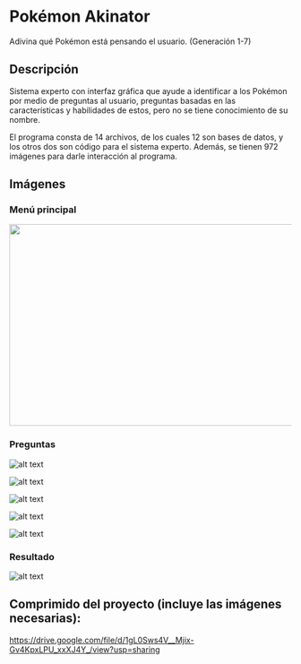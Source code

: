 # Pokémon Akinator
Adivina qué Pokémon está pensando el usuario. (Generación 1-7) 

## Descripción
Sistema experto con interfaz gráfica que ayude a identificar a los Pokémon por medio de preguntas al usuario, preguntas basadas en las características y habilidades de estos, pero no se tiene conocimiento de su nombre.

El programa consta de 14 archivos, de los cuales 12 son bases de datos, y los otros dos son código para el sistema experto. Además, se tienen 972 imágenes para darle interacción al programa.

## Imágenes

### Menú principal
<!-- ![alt text](https://drive.google.com/uc?export=view&id=1Zr8pbuV--dVCIzJj9wQ1ukXJwUS8LMUe) -->
<img src="https://drive.google.com/uc?export=view&id=1Zr8pbuV--dVCIzJj9wQ1ukXJwUS8LMUe" width="640" height="360" />

### Preguntas
![alt text](https://drive.google.com/uc?export=view&id=1eTjP2Rd-tpmIJk3el76mfrsyqtAME8ny)

![alt text](https://drive.google.com/uc?export=view&id=1lwgisazNUOOZFHU55wgFDahkWj7J1XGk)

![alt text](https://drive.google.com/uc?export=view&id=1738Sh5EZgzQDBPPmpTaWQGVTYihLlqZ8)

![alt text](https://drive.google.com/uc?export=view&id=1r3AzuOIGrTsY02vQlnp3zl93gyZYgwuW)

![alt text](https://drive.google.com/uc?export=view&id=19-7JvlHfqzACHfmfOgnqeIvlDZyIfWHP)

### Resultado
![alt text](https://drive.google.com/uc?export=view&id=1nHw-KeBq2lACeE_jQRVHlF6k-aKFgtSx)

## Comprimido del proyecto (incluye las imágenes necesarias):
https://drive.google.com/file/d/1gL0Sws4V__Mjix-Gv4KpxLPU_xxXJ4Y_/view?usp=sharing

